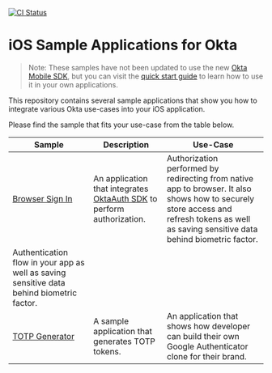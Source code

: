 [![CI Status](https://img.shields.io/travis/okta/samples-ios.svg?style=flat)](https://travis-ci.org/okta/samples-ios)

# iOS Sample Applications for Okta

> Note: These samples have not been updated to use the new [Okta Mobile SDK](https://github.com/okta/okta-mobile-swift), but you can visit the [quick start guide](https://developer.okta.com/docs/guides/sign-into-mobile-app-redirect/ios/main/) to learn how to use it in your own applications.

This repository contains several sample applications that show you how to integrate various Okta use-cases into your iOS application.

Please find the sample that fits your use-case from the table below.

| Sample | Description | Use-Case |
|--------|-------------|----------|
| [Browser Sign In](/browser-sign-in) | An application that integrates [OktaAuth SDK](https://github.com/okta/okta-sdk-appauth-ios) to perform authorization. | Authorization performed by redirecting from native app to browser. It also shows how to securely store access and refresh tokens as well as saving sensitive data behind biometric factor. |
Authentication flow in your app as well as saving sensitive data behind biometric factor. | 
| [TOTP Generator](/totp-app) | A sample application that generates TOTP tokens. | An application that shows how developer can build their own Google Authenticator clone for their brand. | 
